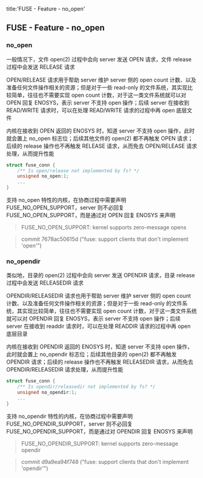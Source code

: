 title:'FUSE - Feature - no_open'
## FUSE - Feature - no_open

### no_open

一般情况下，文件 open(2) 过程中会向 server 发送 OPEN 请求，文件 release 过程中会发送 RELEASE 请求

OPEN/RELEASE 请求用于帮助 server 维护 server 侧的 open count 计数、以及准备任何文件操作相关的资源；但是对于一些 read-only 的文件系统，其实现比较简单，往往也不需要实现 open count 计数，对于这一类文件系统就可以对 OPEN 回复 ENOSYS，表示 server 不支持 open 操作；后续 server 在接收到 READ/WRITE 请求时，可以在处理 READ/WRITE 请求的过程中再 open 底层文件

内核在接收到 OPEN 返回的 ENOSYS 时，知道 server 不支持 open 操作，此时就会置上 no_open 标志位；后续其他文件的 open(2) 都不再触发 OPEN 请求；后续的 release 操作也不再触发 RELEASE 请求，从而免去 OPEN/RELEASE 请求处理，从而提升性能

```c
struct fuse_conn {
	/** Is open/release not implemented by fs? */
	unsigned no_open:1;
	...
}
```

支持 no_open 特性的内核，在协商过程中需要声明 FUSE_NO_OPEN_SUPPORT，server 则不必回复 FUSE_NO_OPEN_SUPPORT，而是通过对 OPEN 回复 ENOSYS 来声明

> FUSE_NO_OPEN_SUPPORT: kernel supports zero-message opens

> commit 7678ac50615d ("fuse: support clients that don't implement 'open'")


### no_opendir

类似地，目录的 open(2) 过程中会向 server 发送 OPENDIR 请求，目录 release 过程中会发送 RELEASEDIR 请求

OPENDIR/RELEASEDIR 请求也用于帮助 server 维护 server 侧的 open count 计数、以及准备任何文件操作相关的资源；但是对于一些 read-only 的文件系统，其实现比较简单，往往也不需要实现 open count 计数，对于这一类文件系统就可以对 OPENDIR 回复 ENOSYS，表示 server 不支持 open 操作；后续 server 在接收到 readdir 请求时，可以在处理 READDIR 请求的过程中再 open 底层目录

内核在接收到 OPENDIR 返回的 ENOSYS 时，知道 server 不支持 open 操作，此时就会置上 no_opendir 标志位；后续其他目录的 open(2) 都不再触发 OPENDIR 请求；后续的 release 操作也不再触发 RELEASEDIR 请求，从而免去 OPENDIR/RELEASEDIR 请求处理，从而提升性能

```c
struct fuse_conn {
	/** Is opendir/releasedir not implemented by fs? */
	unsigned no_opendir:1;
	...
}
```

支持 no_opendir 特性的内核，在协商过程中需要声明 FUSE_NO_OPENDIR_SUPPORT，server 则不必回复 FUSE_NO_OPENDIR_SUPPORT，而是通过对 OPENDIR 回复 ENOSYS 来声明

> FUSE_NO_OPENDIR_SUPPORT: kernel supports zero-message opendir

> commit d9a9ea94f748 ("fuse: support clients that don't implement 'opendir'")